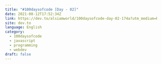 ```yaml
---
title: "#100daysofcode [Day - 02]"
date: 2021-08-12T17:52:34Z
link: https://dev.to/alsiamworld/100daysofcode-day-02-174a?utm_medium=RSS&utm_source=news.12bit.vn
site: dev.to
language: English
category:
  - 100daysofcode
  - javascript
  - programming
  - webdev
draft: false
---
```

